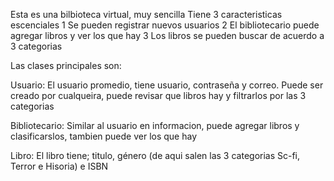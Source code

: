 Esta es una bilbioteca virtual, muy sencilla
Tiene 3 caracteristicas escenciales
  1 Se pueden registrar nuevos usuarios
  2 El bibliotecario puede agregar libros y ver los que hay
  3 Los libros se pueden buscar de acuerdo a 3 categorias 


Las clases principales son: 

Usuario: El usuario promedio, tiene usuario, contraseña y correo. Puede ser creado por cualqueira, puede revisar que libros hay y filtrarlos por las 3 categorias 

Bibliotecario: Similar al usuario en informacion, puede agregar libros y clasificarslos, tambien puede ver los que hay

Libro: El libro tiene; titulo, género (de aqui salen las 3 categorias Sc-fi, Terror e Hisoria) e ISBN




